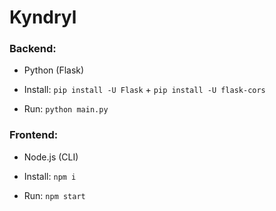 # Kyndryl

### Backend:
* Python (Flask)

* Install: `pip install -U Flask` + `pip install -U flask-cors`

* Run: `python main.py`

### Frontend:
* Node.js (CLI)

* Install: `npm i`

* Run: `npm start`